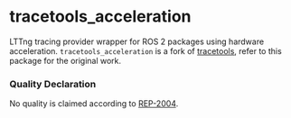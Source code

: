 # tracetools_acceleration

LTTng tracing provider wrapper for ROS 2 packages using hardware acceleration. `tracetools_acceleration` is a fork of [tracetools](https://gitlab.com/ros-tracing/ros2_tracing/-/tree/master/tracetools), refer to this package for the original work.

### Quality Declaration

No quality is claimed according to [REP-2004](https://www.ros.org/reps/rep-2004.html).
